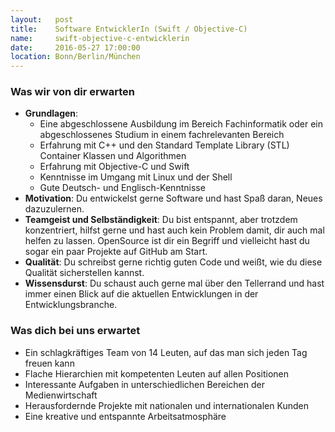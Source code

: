 ```yaml
---
layout:   post
title:    Software EntwicklerIn (Swift / Objective-C)
name:     swift-objective-c-entwicklerin
date:     2016-05-27 17:00:00
location: Bonn/Berlin/München
---
```


### Was wir von dir erwarten

- **Grundlagen**:
    + Eine abgeschlossene Ausbildung im Bereich Fachinformatik oder ein abgeschlossenes Studium in einem fachrelevanten Bereich
    + Erfahrung mit C++ und den Standard Template Library (STL) Container Klassen und Algorithmen
    + Erfahrung mit Objective-C und Swift 
    + Kenntnisse im Umgang mit Linux und der Shell
    + Gute Deutsch- und Englisch-Kenntnisse
- **Motivation**: Du entwickelst gerne Software und hast Spaß daran, Neues dazuzulernen.
- **Teamgeist und Selbständigkeit**: Du bist entspannt, aber trotzdem konzentriert, hilfst gerne und hast auch kein Problem damit, dir auch mal helfen zu lassen. OpenSource ist dir ein Begriff und vielleicht hast du sogar ein paar Projekte auf GitHub am Start.
- **Qualität**: Du schreibst gerne richtig guten Code und weißt, wie du diese Qualität sicherstellen kannst.
- **Wissensdurst**: Du schaust auch gerne mal über den Tellerrand und hast immer einen Blick auf die aktuellen Entwicklungen in der Entwicklungsbranche.

### Was dich bei uns erwartet

- Ein schlagkräftiges Team von 14 Leuten, auf das man sich jeden Tag freuen kann
- Flache Hierarchien mit kompetenten Leuten auf allen Positionen
- Interessante Aufgaben in unterschiedlichen Bereichen der Medienwirtschaft
- Herausfordernde Projekte mit nationalen und internationalen Kunden
- Eine kreative und entspannte Arbeitsatmosphäre
